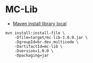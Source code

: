 # MC-Lib

* [Maven install library local](https://crunchify.com/maven-artifacts-error-jms-jmxtools-jmxri-dependencies/)
```shell
mvn install:install-file \
    -Dfile=target/mc-lib-1.0.0.jar \
    -DgroupId=br.dev.multicode \
    -DartifactId=mc-lib \
    -Dversion=1.0.0 \
    -Dpackaging=jar
```